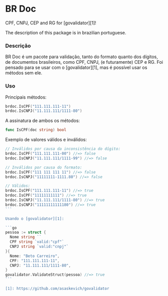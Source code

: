 # BR Doc

CPF, CNPJ, CEP and RG for [govalidator][1]!

The description of this package is in brazilian portuguese.

### Descrição

BR Doc é um pacote para validação, tanto do formato quanto dos dígitos, de documentos brasileiros, como CPF, CNPJ, (e futuramente) CEP e RG. Foi pensado para se usar com o [govalidator][1], mas é possível usar os métodos sem ele.

### Uso

Principais métodos:

```go
brdoc.IsCPF("111.111.111-11")
brdoc.IsCNPJ("11.111.111/1111-80")
```

A assinatura de ambos os métodos:

```go
func IsCPF(doc string) bool
```

Exemplo de valores válidos e inválidos:

````go
// Inválidos por causa da inconsistência do dígito:
brdoc.IsCPF("111.111.111-00") //=> false
brdoc.IsCNPJ("11.111.111/1111-99") //=> false

// Inválidos por causa do formato:
brdoc.IsCPF("111 111 111 11") //=> false
brdoc.IsCNPJ("11111111-1111.80") //=> false

// Válidos:
brdoc.IsCPF("111.111.111-11") //=> true
brdoc.IsCPF("11111111111") //=> true
brdoc.IsCNPJ("11.111.111/1111-80") //=> true
brdoc.IsCNPJ("11111111111180") //=> true
```

Usando o [govalidator][1]:

```go
pessoa := struct {
  Nome string ``
  CPF string `valid:"cpf"`
  CNPJ string `valid:"cnpj"`
}{
  Nome: "Beto Carreiro",
  CPF: "111.111.111-11",
  CNPJ: "11.111.111/1111-80",
}
govalidator.ValidateStruct(pessoa) //=> true
```

[1]: https://github.com/asaskevich/govalidator
